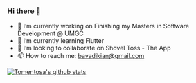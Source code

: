 ### Hi there 👋

- 🔭 I’m currently working on Finishing my Masters in Software Development @ UMGC
- 🌱 I’m currently learning Flutter
- 👯 I’m looking to collaborate on Shovel Toss - The App
- 📫 How to reach me: bavadikian@gmail.com

[![Tomentosa's github stats](https://github-readme-stats.vercel.app/api?username=tomentosa)](https://github.com/anuraghazra/github-readme-stats)


